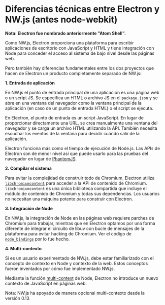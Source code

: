 # Diferencias técnicas entre Electron y NW.js (antes node-webkit)

**Nota: Electron fue nombrado anteriormente "Atom Shell".**

Como NW.js, Electron proporciona una plataforma para escribir aplicaciones de escritorio con JavaScript y HTML y tiene integración con Node para conceder el acceso al sistema de bajo nivel desde las páginas web.

Pero también hay diferencias fundamentales entre los dos proyectos que hacen de Electron un producto completamente separado de NW.js:

**1. Entrada de aplicación**

En NW.js el punto de entrada principal de una aplicación es una página web o un script JS. Se especifica un HTML o archivo JS en el `package.json` y se abre en una ventana del navegador como la ventana principal de la aplicación (en caso de un punto de entrada HTML) o el script se ejecuta.

En Electron, el punto de entrada es un script JavaScript. En lugar de proporcionar directamente una URL, se crea manualmente una ventana del navegador y se carga un archivo HTML utilizando la API. También necesita escuchar los eventos de la ventana para decidir cuándo salir de la aplicación.

Electron funciona más como el tiempo de ejecución de Node.js. Las APIs de Electron son de menor nivel así que puede usarlo para las pruebas del navegador en lugar de [PhantomJS](http://phantomjs.org/).

**2. Compilar el sistema**

Para evitar la complejidad de construir todo de Chromium, Electron utiliza [`libchromiumcontent`](https://github.com/electron/libchromiumcontent) para acceder a la API de contenido de Chromium. `libchromiumcontent` es una única biblioteca compartida que incluye el módulo de contenido de Chromium y todas sus dependencias. Los usuarios no necesitan una máquina potente para construir con Electron.

**3. Integración de Node**

En NW.js, la integración de Node en las páginas web requiere parches de Chromium para trabajar, mientras que en Electron optamos por una forma diferente de integrar el circuito de libuv con bucle de mensajes de la plataforma para evitar hacking de Chromium. Ver el código de [`node_bindings`](https://github.com/electron/electron/tree/master/atom/common) por lo fue hecho.

**4. Multi-contexto**

Si es un usuario experimentado de NW.js, debe estar familiarizado con el concepto de contexto en Node y contexto de la web. Estos conceptos fueron inventados por cómo fue implementado NW.js.

Mediante la función [multi-context](https://github.com/nodejs/node-v0.x-archive/commit/756b622) de Node, Electron no introduce un nuevo contexto de JavaScript en páginas web.

Nota: NW.js ha apoyado de manera opcional multi-contexto desde la versión 0.13.